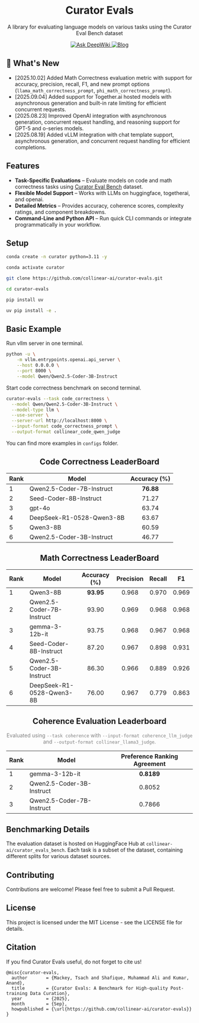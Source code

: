 <h1 align="center">Curator Evals</h1>

<p align="center">
  A library for evaluating language models on various tasks using the Curator Eval Bench dataset
</p>

<p align="center">
  <a href="https://deepwiki.com/collinear-ai/curator-evals" target="_blank">
    <img src="https://deepwiki.com/badge.svg" alt="Ask DeepWiki"/>
  </a>
  <a href="https://blog.collinear.ai/p/curator-evals">
    <img src="https://img.shields.io/badge/Blog-FF5733?style=for-the-badge&logoColor=white&labelColor=FF5733&color=FF5733" alt="Blog"/>
  </a>
</p>

<!--
# Curator Evals

A library for evaluating language models on various tasks using the Curator Eval Bench dataset -->

## 🎉 What's New

- [2025.10.02] Added Math Correctness evaluation metric with support for accuracy, precision, recall, F1, and new prompt options (`llama_math_correctness_prompt`, `phi_math_correctness_prompt`).
- [2025.09.04] Added support for Together.ai hosted models with asynchronous generation and built-in rate limiting for efficient concurrent requests.
- [2025.08.23] Improved OpenAI integration with asynchronous generation, concurrent request handling, and reasoning support for GPT-5 and o-series models.  
- [2025.08.19] Added vLLM integration with chat template support, asynchronous generation, and concurrent request handling for efficient completions. 


## Features

- **Task-Specific Evaluations** – Evaluate models on code and math correctness tasks using [Curator Eval Bench](https://huggingface.co/datasets/collinear-ai/curator_evals_bench) dataset.
- **Flexible Model Support** – Works with LLMs on huggingface, togetherai, and openai.
- **Detailed Metrics** – Provides accuracy, coherence scores, complexity ratings, and component breakdowns.
- **Command-Line and Python API** – Run quick CLI commands or integrate programmatically in your workflow.

## Setup

```bash
conda create -n curator python=3.11 -y

conda activate curator

git clone https://github.com/collinear-ai/curator-evals.git

cd curator-evals

pip install uv

uv pip install -e .
```
## Basic Example
Run vllm server in one terminal.
```bash
python -u \
    -m vllm.entrypoints.openai.api_server \
    --host 0.0.0.0 \
    --port 8000 \
    --model Qwen/Qwen2.5-Coder-3B-Instruct
```
Start code correctness benchmark on second terminal.
```bash
curator-evals --task code_correctness \
  --model Qwen/Qwen2.5-Coder-3B-Instruct \
  --model-type llm \
  --use-server \
  --server-url http://localhost:8000 \
  --input-format code_correctness_prompt \
  --output-format collinear_code_qwen_judge
```
You can find more examples in `configs` folder.

<!-- ## Code Correctness LeaderBoard
| Rank | Model                          | Accuracy (%) |
|:---:|:-------------------------------:|:-------:|
| 1   | Qwen2.5-Coder-7B-Instruct       | **76.88** |
| 2   | Seed-Coder-8B-Instruct          | 71.27 |
| 3   | gpt-4o                          | 63.74 |
| 4   | DeepSeek-R1-0528-Qwen3-8B       | 63.67 |
| 5   | Qwen3-8B                        | 60.59 |
| 6   | Qwen2.5-Coder-3B-Instruct       | 46.77 | -->
<h2 style="text-align:center;">Code Correctness LeaderBoard</h2>

<div align="center">

<table>
  <thead>
    <tr>
      <th>Rank</th>
      <th>Model</th>
      <th>Accuracy (%)</th>
    </tr>
  </thead>
  <tbody>
    <tr>
      <td>1</td>
      <td>Qwen2.5-Coder-7B-Instruct</td>
      <td align="center"><b>76.88</b></td>
    </tr>
    <tr>
      <td>2</td>
      <td>Seed-Coder-8B-Instruct</td>
      <td align="center">71.27</td>
    </tr>
    <tr>
      <td>3</td>
      <td>gpt-4o</td>
      <td align="center">63.74</td>
    </tr>
    <tr>
      <td>4</td>
      <td>DeepSeek-R1-0528-Qwen3-8B</td>
      <td align="center">63.67</td>
    </tr>
    <tr>
      <td>5</td>
      <td>Qwen3-8B</td>
      <td align="center">60.59</td>
    </tr>
    <tr>
      <td>6</td>
      <td>Qwen2.5-Coder-3B-Instruct</td>
      <td align="center">46.77</td>
    </tr>
  </tbody>
</table>

</div>


<h2 style="text-align:center;">Math Correctness LeaderBoard</h2>

<div align="center">

<table>
  <thead>
    <tr>
      <th>Rank</th>
      <th>Model</th>
      <th>Accuracy (%)</th>
      <th>Precision</th>
      <th>Recall</th>
      <th>F1</th>
    </tr>
  </thead>
  <tbody>
    <tr>
      <td>1</td>
      <td>Qwen3-8B</td>
      <td align="center"><b>93.95</b></td>
      <td align="center">0.968</td>
      <td align="center">0.970</td>
      <td align="center">0.969</td>
    </tr>
    <tr>
      <td>2</td>
      <td>Qwen2.5-Coder-7B-Instruct</td>
      <td align="center">93.90</td>
      <td align="center">0.969</td>
      <td align="center">0.968</td>
      <td align="center">0.968</td>
    </tr>
    <tr>
      <td>3</td>
      <td>gemma-3-12b-it</td>
      <td align="center">93.75</td>
      <td align="center">0.968</td>
      <td align="center">0.967</td>
      <td align="center">0.968</td>
    </tr>
    <tr>
      <td>4</td>
      <td>Seed-Coder-8B-Instruct</td>
      <td align="center">87.20</td>
      <td align="center">0.967</td>
      <td align="center">0.898</td>
      <td align="center">0.931</td>
    </tr>
    <tr>
      <td>5</td>
      <td>Qwen2.5-Coder-3B-Instruct</td>
      <td align="center">86.30</td>
      <td align="center">0.966</td>
      <td align="center">0.889</td>
      <td align="center">0.926</td>
    </tr>
    <tr>
      <td>6</td>
      <td>DeepSeek-R1-0528-Qwen3-8B</td>
      <td align="center">76.00</td>
      <td align="center">0.967</td>
      <td align="center">0.779</td>
      <td align="center">0.863</td>
    </tr>
  </tbody>
</table>

</div>


<h2 style="text-align:center;">Coherence Evaluation Leaderboard</h2>

<p style="text-align:center; font-size:14px; color:gray;">
Evaluated using <code>--task coherence</code> with 
<code>--input-format coherence_llm_judge</code> and 
<code>--output-format collinear_llama3_judge</code>.
</p>

<div align="center">

<table>
  <thead>
    <tr>
      <th>Rank</th>
      <th>Model</th>
      <th>Preference Ranking Agreement</th>
    </tr>
  </thead>
  <tbody>
    <tr>
      <td>1</td>
      <td>gemma-3-12b-it</td>
      <td align="center"><b>0.8189</b></td>
    </tr>
    <tr>
      <td>2</td>
      <td>Qwen2.5-Coder-3B-Instruct</td>
      <td align="center">0.8052</td>
    </tr>
    <tr>
      <td>3</td>
      <td>Qwen2.5-Coder-7B-Instruct</td>
      <td align="center">0.7866</td>
    </tr>
  </tbody>
</table>

</div>



## Benchmarking Details

The evaluation dataset is hosted on HuggingFace Hub at `collinear-ai/curator_evals_bench`. Each task is a subset of the dataset, containing different splits for various dataset sources.

## Contributing

Contributions are welcome! Please feel free to submit a Pull Request.

## License

This project is licensed under the MIT License - see the LICENSE file for details.

## Citation
If you find Curator Evals useful, do not forget to cite us!
```
@misc{curator-evals,
  author       = {Mackey, Tsach and Shafique, Muhammad Ali and Kumar, Anand},
  title        = {Curator Evals: A Benchmark for High-quality Post-training Data Curation},
  year         = {2025},
  month        = {Sep},
  howpublished = {\url{https://github.com/collinear-ai/curator-evals}}
}
```
